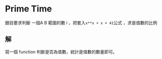 # Prime Time  
題目要求判斷 一個A B 範圍的數 i ，把套入` x**x + x + 41 `公式 ，求是值數的比例


## 解

寫一個 function 判斷是否為值數，統計是值數的數量即可。
